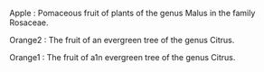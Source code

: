 Apple
:   Pomaceous fruit of plants of the genus Malus in 
the family Rosaceae.

Orange2
:   The fruit of an evergreen tree of the genus Citrus.

Orange1
:   The fruit of a1n evergreen tree of the genus Citrus.